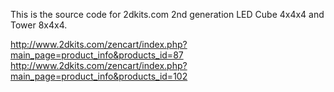 This is the source code for 2dkits.com 2nd generation LED Cube 4x4x4 and Tower 8x4x4.

http://www.2dkits.com/zencart/index.php?main_page=product_info&products_id=87
http://www.2dkits.com/zencart/index.php?main_page=product_info&products_id=102
